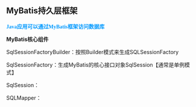 ## MyBatis持久层框架

<font color=#0099ff face="楷体">**Java应用可以通过MyBatis框架访问数据库**</font>

**MyBatis核心组件**

SqlSessionFactoryBuilder：按照Builder模式来生成SQLSessionFactory

SqlSessionFactory：生成MyBatis的核心接口对象SqlSession【通常是单例模式】

SqlSession：

SQLMapper：

<!--stackedit_data:
eyJoaXN0b3J5IjpbLTEwMzY4NDU1MjksMTUzNzEyMTc2NSwxMz
kxMjc0MjgxXX0=
-->